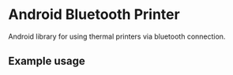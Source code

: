 # Android Bluetooth Printer
Android library for using thermal printers via bluetooth connection.

## Example usage
